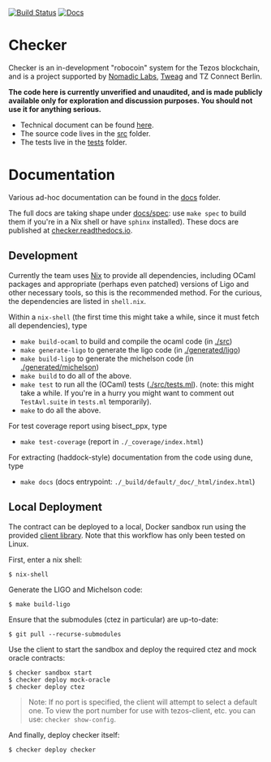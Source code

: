 [![Build Status](https://github.com/tezos-checker/huxian/workflows/CI/badge.svg)](https://github.com/tezos-checker/huxian/actions)
[![Docs](https://readthedocs.org/projects/checker/badge/?version=latest)](https://checker.readthedocs.io/en/latest/)

# Checker

Checker is an in-development "robocoin" system for the Tezos blockchain,
and is a project supported by [Nomadic Labs](https://nomadic-labs.com/),
[Tweag](https://tweag.io/) and TZ Connect Berlin.

**The code here is currently unverified and unaudited, and is made
publicly available only for exploration and discussion purposes.
You should not use it for anything serious.**

* Technical document can be found [here](https://hackmd.io/teMO2x9PRRy1iTBtrSMBvA?view).
* The source code lives in the [src](./src) folder.
* The tests live in the [tests](./tests) folder.

# Documentation

Various ad-hoc documentation can be found in the [docs](./docs) folder.

The full docs are taking shape under [docs/spec](./docs/spec): use `make spec` to build them if you're in a Nix shell or have `sphinx` installed). These docs are published at [checker.readthedocs.io](https://checker.readthedocs.io/).

## Development

Currently the team uses [Nix](https://nixos.org/) to provide all dependencies, including OCaml packages and appropriate (perhaps even patched) versions of Ligo and other necessary tools, so this is the recommended method. For the curious, the dependencies are listed in `shell.nix`.

Within a `nix-shell` (the first time this might take a while, since it must fetch all dependencies), type

* `make build-ocaml` to build and compile the ocaml code (in [./src](./src))
* `make generate-ligo` to generate the ligo code (in [./generated/ligo](./generated/ligo))
* `make build-ligo` to generate the michelson code (in [./generated/michelson](./generated/michelson))
* `make build` to do all of the above.
* `make test` to run all the (OCaml) tests ([./src/tests.ml](./src/tests.ml)). (note: this might take a while. If you're in a hurry you might want to comment out `TestAvl.suite` in `tests.ml` temporarily).
* `make` to do all the above.

For test coverage report using bisect_ppx, type
*  `make test-coverage` (report in `./_coverage/index.html`)

For extracting (haddock-style) documentation from the code using dune, type
*  `make docs` (docs entrypoint: `./_build/default/_doc/_html/index.html`)

## Local Deployment

The contract can be deployed to a local, Docker sandbox run using the provided [client library](./client). Note that this workflow has only been tested on Linux.

First, enter a nix shell:
```console
$ nix-shell
```

Generate the LIGO and Michelson code:

```console
$ make build-ligo
```

Ensure that the submodules (ctez in particular) are up-to-date:
```console
$ git pull --recurse-submodules
```

Use the client to start the sandbox and deploy the required ctez and mock oracle contracts:

```console
$ checker sandbox start
$ checker deploy mock-oracle
$ checker deploy ctez
```

> Note: If no port is specified, the client will attempt to select a default one. To view the port number for
> use with tezos-client, etc. you can use: `checker show-config`.

And finally, deploy checker itself:
```console
$ checker deploy checker
```
